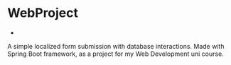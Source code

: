 # WebProject
-
A simple localized form submission with database interactions. Made with Spring Boot framework, as a project for my Web Development uni course. 
